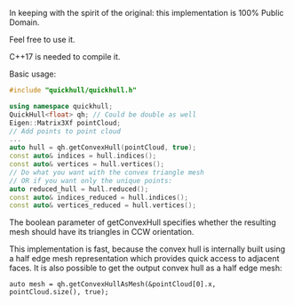 In keeping with the spirit of the original: this implementation is 100% Public Domain.

Feel free to use it.

C++17 is needed to compile it.

Basic usage:

```cpp
#include "quickhull/quickhull.h"

using namespace quickhull;
QuickHull<float> qh; // Could be double as well
Eigen::Matrix3Xf pointCloud;
// Add points to point cloud
...
auto hull = qh.getConvexHull(pointCloud, true);
const auto& indices = hull.indices();
const auto& vertices = hull.vertices();
// Do what you want with the convex triangle mesh
// OR if you want only the unique points:
auto reduced_hull = hull.reduced();
const auto& indices_reduced = hull.indices();
const auto& vertices_reduced = hull.vertices();
```

The boolean parameter of getConvexHull specifies whether the resulting mesh should have its triangles in CCW orientation.

This implementation is fast, because the convex hull is internally built using a half edge mesh representation which provides quick access to adjacent faces. It is also possible to get the output convex hull as a half edge mesh:

	auto mesh = qh.getConvexHullAsMesh(&pointCloud[0].x, pointCloud.size(), true);
